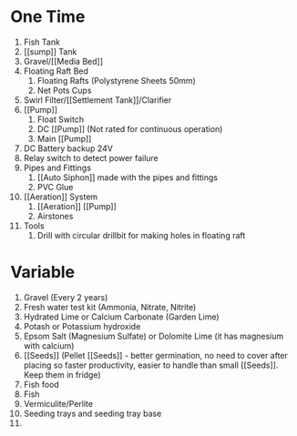 # One Time 

1. Fish Tank
2. [[sump]] Tank
3. Gravel/[[Media Bed]]
4. Floating Raft Bed
	1. Floating Rafts (Polystyrene Sheets 50mm)
	2. Net Pots Cups
5. Swirl Filter/[[Settlement Tank]]/Clarifier
6. [[Pump]]
	1. Float Switch
	2. DC [[Pump]] (Not rated for continuous operation)
	3. Main [[Pump]]
7. DC Battery backup 24V
8. Relay switch to detect power failure 
9. Pipes and Fittings
	1. [[Auto Siphon]] made with the pipes and fittings
	2. PVC Glue
10. [[Aeration]] System
	1. [[Aeration]] [[Pump]]
	2. Airstones
11. Tools
	1. Drill with circular drillbit for making holes in floating raft

# Variable

1. Gravel (Every 2 years)
2. Fresh water test kit (Ammonia, Nitrate, Nitrite)
3. Hydrated Lime or Calcium Carbonate (Garden Lime)
4. Potash or Potassium hydroxide 
5. Epsom Salt (Magnesium Sulfate) or Dolomite Lime (it has magnesium with calcium)
6. [[Seeds]] (Pellet [[Seeds]] - better germination, no need to cover after placing so faster productivity, easier to handle than small [[Seeds]]. Keep them in fridge)
7. Fish food
8. Fish
9. Vermiculite/Perlite
10. Seeding trays and seeding tray base
11. 